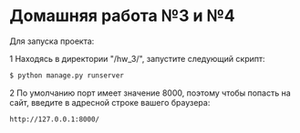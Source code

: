 Домашняя работа №3 и №4
========================
Для запуска проекта:

1 Находясь в директории "/hw_3/", запустите следующий скрипт:
```bash
$ python manage.py runserver
```

2 По умолчанию порт имеет значение 8000, поэтому чтобы попасть на сайт, введите в адресной строке вашего браузера:
```
http://127.0.0.1:8000/
```